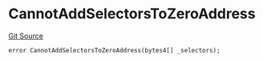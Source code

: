 # CannotAddSelectorsToZeroAddress
[Git Source](https://github.com/thrackle-io/tron/blob/17f0c18311739ad27e810cec2eb3f45ea28c2fd7/src/client/token/handler/diamond/HandlerDiamondLib.sol)


```solidity
error CannotAddSelectorsToZeroAddress(bytes4[] _selectors);
```


